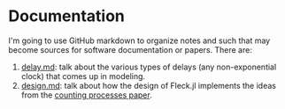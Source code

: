 # Documentation

I'm going to use GitHub markdown to organize notes and such that may become sources for software documentation or papers. There are:

  1. [delay.md](delay.md): talk about the various types of delays (any non-exponential clock) that comes up in modeling.
  2. [design.md](design.md): talk about how the design of Fleck.jl implements the ideas from the [counting processes paper](https://arxiv.org/abs/1610.03939).